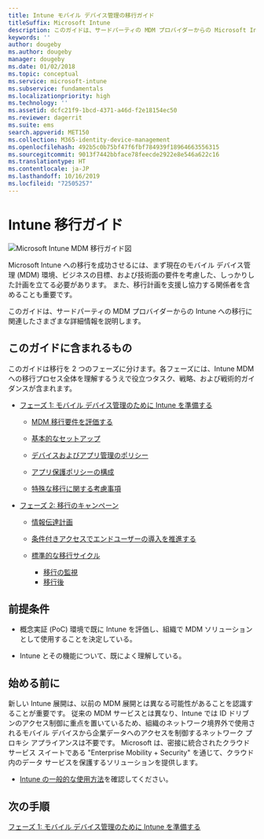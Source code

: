 ```yaml
---
title: Intune モバイル デバイス管理の移行ガイド
titleSuffix: Microsoft Intune
description: このガイドは、サードパーティの MDM プロバイダーからの Microsoft Intune への移行に関連したさまざまな詳細情報を説明します。
keywords: ''
author: dougeby
ms.author: dougeby
manager: dougeby
ms.date: 01/02/2018
ms.topic: conceptual
ms.service: microsoft-intune
ms.subservice: fundamentals
ms.localizationpriority: high
ms.technology: ''
ms.assetid: dcfc21f9-1bcd-4371-a46d-f2e18154ec50
ms.reviewer: dagerrit
ms.suite: ems
search.appverid: MET150
ms.collection: M365-identity-device-management
ms.openlocfilehash: 492b5c0b75bf47f6fbf784939f18964663556315
ms.sourcegitcommit: 9013f7442bbface78feecde2922e8e546a622c16
ms.translationtype: HT
ms.contentlocale: ja-JP
ms.lasthandoff: 10/16/2019
ms.locfileid: "72505257"
---
```

# <a name="intune-migration-guide"></a>Intune 移行ガイド

![Microsoft Intune MDM 移行ガイド図](./media/migration-guide/MDM-migration-guide-art.PNG)

Microsoft Intune への移行を成功させるには、まず現在のモバイル デバイス管理 (MDM) 環境、ビジネスの目標、および技術面の要件を考慮した、しっかりした計画を立てる必要があります。 また、移行計画を支援し協力する関係者を含めることも重要です。

このガイドは、サードパーティの MDM プロバイダーからの Intune への移行に関連したさまざまな詳細情報を説明します。

## <a name="whats-included-in-this-guide"></a>このガイドに含まれるもの

このガイドは移行を 2 つのフェーズに分けます。各フェーズには、Intune MDM への移行プロセス全体を理解するうえで役立つタスク、戦略、および戦術的ガイダンスが含まれます。

- [フェーズ 1: モバイル デバイス管理のために Intune を準備する](migration-guide-prepare.md)

  - [MDM 移行要件を評価する](migration-guide-prepare.md#assess-mdm-requirements)

  - [基本的なセットアップ](migration-guide-setup.md)

  - [デバイスおよびアプリ管理のポリシー](migration-guide-configure-policies.md)

  - [アプリ保護ポリシーの構成](../apps/app-protection-policies.md)

  - [特殊な移行に関する考慮事項](migration-guide-considerations.md)

- [フェーズ 2: 移行のキャンペーン](migration-guide-campaign.md)

  - [情報伝達計画](migration-guide-communication-plan.md)

  - [条件付きアクセスでエンドユーザーの導入を推進する](migration-guide-drive-adoption.md)

  - [標準的な移行サイクル](migration-guide-cycle.md)
    - [移行の監視](migration-guide-cycle.md#monitoring-migration)
    - [移行後](migration-guide-cycle.md#post-migration)

## <a name="assumptions"></a>前提条件

- 概念実証 (PoC) 環境で既に Intune を評価し、組織で MDM ソリューションとして使用することを決定している。

- Intune とその機能について、既によく理解している。

## <a name="before-you-begin"></a>始める前に

新しい Intune 展開は、以前の MDM 展開とは異なる可能性があることを認識することが重要です。 従来の MDM サービスとは異なり、Intune では ID ドリブンのアクセス制御に重点を置いているため、組織のネットワーク境界外で使用されるモバイル デバイスから企業データへのアクセスを制御するネットワーク プロキシ アプライアンスは不要です。 Microsoft は、密接に統合されたクラウド サービス スイートである "Enterprise Mobility + Security" を通じて、クラウド内のデータ サービスを保護するソリューションを提供します。

- [Intune の一般的な使用方法](common-scenarios.md)を確認してください。

## <a name="next-steps"></a>次の手順

[フェーズ 1: モバイル デバイス管理のために Intune を準備する](migration-guide-prepare.md)
